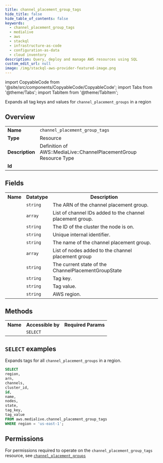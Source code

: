 ```yaml
---
title: channel_placement_group_tags
hide_title: false
hide_table_of_contents: false
keywords:
  - channel_placement_group_tags
  - medialive
  - aws
  - stackql
  - infrastructure-as-code
  - configuration-as-data
  - cloud inventory
description: Query, deploy and manage AWS resources using SQL
custom_edit_url: null
image: /img/stackql-aws-provider-featured-image.png
---
```


import CopyableCode from '@site/src/components/CopyableCode/CopyableCode';
import Tabs from '@theme/Tabs';
import TabItem from '@theme/TabItem';

Expands all tag keys and values for <code>channel_placement_groups</code> in a region

## Overview
<table>
<tbody>
<tr><td><b>Name</b></td><td><code>channel_placement_group_tags</code></td></tr>
<tr><td><b>Type</b></td><td>Resource</td></tr>
<tr><td><b>Description</b></td><td>Definition of AWS::MediaLive::ChannelPlacementGroup Resource Type</td></tr>
<tr><td><b>Id</b></td><td><CopyableCode code="aws.medialive.channel_placement_group_tags" /></td></tr>
</tbody>
</table>

## Fields
<table>
<tbody>
<tr><th>Name</th><th>Datatype</th><th>Description</th></tr><tr><td><CopyableCode code="arn" /></td><td><code>string</code></td><td>The ARN of the channel placement group.</td></tr>
<tr><td><CopyableCode code="channels" /></td><td><code>array</code></td><td>List of channel IDs added to the channel placement group.</td></tr>
<tr><td><CopyableCode code="cluster_id" /></td><td><code>string</code></td><td>The ID of the cluster the node is on.</td></tr>
<tr><td><CopyableCode code="id" /></td><td><code>string</code></td><td>Unique internal identifier.</td></tr>
<tr><td><CopyableCode code="name" /></td><td><code>string</code></td><td>The name of the channel placement group.</td></tr>
<tr><td><CopyableCode code="nodes" /></td><td><code>array</code></td><td>List of nodes added to the channel placement group</td></tr>
<tr><td><CopyableCode code="state" /></td><td><code>string</code></td><td>The current state of the ChannelPlacementGroupState</td></tr>
<tr><td><CopyableCode code="tag_key" /></td><td><code>string</code></td><td>Tag key.</td></tr>
<tr><td><CopyableCode code="tag_value" /></td><td><code>string</code></td><td>Tag value.</td></tr>
<tr><td><CopyableCode code="region" /></td><td><code>string</code></td><td>AWS region.</td></tr>
</tbody>
</table>

## Methods

<table>
<tbody>
  <tr>
    <th>Name</th>
    <th>Accessible by</th>
    <th>Required Params</th>
  </tr>
  <tr>
    <td><CopyableCode code="list_resources" /></td>
    <td><code>SELECT</code></td>
    <td><CopyableCode code="region" /></td>
  </tr>
</tbody>
</table>

## `SELECT` examples
Expands tags for all <code>channel_placement_groups</code> in a region.
```sql
SELECT
region,
arn,
channels,
cluster_id,
id,
name,
nodes,
state,
tag_key,
tag_value
FROM aws.medialive.channel_placement_group_tags
WHERE region = 'us-east-1';
```


## Permissions

For permissions required to operate on the <code>channel_placement_group_tags</code> resource, see <a href="/services/medialive/channel_placement_groups/#permissions"><code>channel_placement_groups</code></a>


